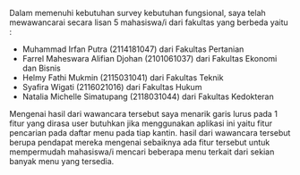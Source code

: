 Dalam memenuhi kebutuhan survey kebutuhan fungsional, saya telah mewawancarai secara lisan 5 mahasiswa/i dari fakultas yang berbeda yaitu :
- Muhammad Irfan Putra (2114181047) dari Fakultas Pertanian
- Farrel Maheswara Alifian Djohan (2101061037) dari Fakultas Ekonomi dan Bisnis
- Helmy Fathi Mukmin (2115031041) dari Fakultas Teknik
- Syafira Wigati (2116021016) dari Fakultas Hukum
- Natalia Michelle Simatupang (2118031044) dari Fakultas Kedokteran

Mengenai hasil dari wawancara tersebut saya menarik garis lurus pada 1 fitur yang dirasa user butuhkan jika menggunakan aplikasi ini yaitu fitur pencarian pada daftar menu pada tiap kantin. hasil dari wawancara tersebut berupa pendapat mereka mengenai sebaiknya ada fitur tersebut untuk mempermudah mahasiswa/i mencari beberapa menu terkait dari sekian banyak menu yang tersedia.

